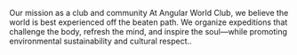 Our mission as a club and community
At Angular World Club, we believe the world is best experienced off the beaten path. We organize expeditions that challenge the body, refresh the mind, and inspire the soul—while promoting environmental sustainability and cultural respect..
